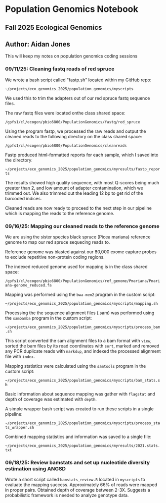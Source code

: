 # Population Genomics Notebook

## Fall 2025 Ecological Genomics

## Author: Aidan Jones

This will keep my notes on population genomics coding sessions

### 09/11/25: Cleaning fastq reads of red spruce

We wrote a bash script called "fastp.sh" located within my GitHub repo:

`~/projects/eco_genomics_2025/population_genomics/myscripts`

We used this to trim the adapters out of our red spruce fastq sequence files.

The raw fastq files were located onthe class shared space:

`/gpfs1/cl/ecogen/pbio6800/PopulationGenomics/fastq/red_spruce`

Using the program fastp, we processed the raw reads and output the cleaned reads to the following directory on the class shared space:

`/gpfs1/cl/ecogen/pbio6800/PopulationGenomics/cleanreads`

Fastp produced html-formatted reports for each sample, which I saved into the directory:

`~/projects/eco_genomics_2025/population_genomics/myresults/fastp_reports`

The results showed high quality sequence, with most Q-scores being much greater than 2, and low amount of adapter contamination, which we trimmed out. We also trimmed out the leading 12 bp to get rid of the barcoded indices.

Cleaned reads are now ready to proceed to the next step in our pipeline which is mapping the reads to the reference genome.

### 09/16/25: Mapping our cleaned reads to the reference genome

We are using the sister species black spruce (Picea mariana) reference genome to map our red spruce sequecing reads to.

Reference genome was blasted against our 80,000 exome capture probes to exclude repetitive non-protein coding regions.

The indexed reduced genome used for mapping is in the class shared space:

`/gpfs1/cl/ecogen/pbio6800/PopulationGenomics/ref_genome/Pmariana/Pmariana-genome_reduced.fa`

Mapping was performed using the `bwa-mem2` program in the custom script:

`~/projects/eco_genomics_2025/population_genomics/myscripts/mapping.sh`

Processing the the sequence alignment files (.sam) was performed using the `sambamba` program in the custom script:

`~/projects/eco_genomics_2025/population_genomics/myscripts/process_bam.sh`

This script converted the sam alignment files to a bam format with `view`, sorted the bam files by its read coordinates with `sort`, marked and removed any PCR duplicate reads with `markdup`, and indexed the processed alignment file with `index`.

Mapping statistics were calculated using the `samtools` program in the custom script:

`~/projects/eco_genomics_2025/population_genomics/myscripts/bam_stats.sh`

Basic information about sequence mapping was gather with `flagstat` and depth of coverage was estimated with `depth`.

A simple wrapper bash script was created to run these scripts in a single pipeline:

`~/projects/eco_genomics_2025/population_genomics/myscripts/process_stats_wrapper.sh`

Combined mapping statistics and information was saved to a single file:

`~/projects/eco_genomics_2025/population_genomics/myresults/2021.stats.txt`

### 09/18/25: Review bamstats and set up nucleotide diversity estimation using ANGSD

Wrote a short script called `bamstats_review.R` located in `myscripts` to evaluate the mapping success. Approximately 66% of reads were mapped in proper pairs. Obtained depth of coverage between 2-3X. Suggests a probabilistic framework is needed to analyze genotype data.




